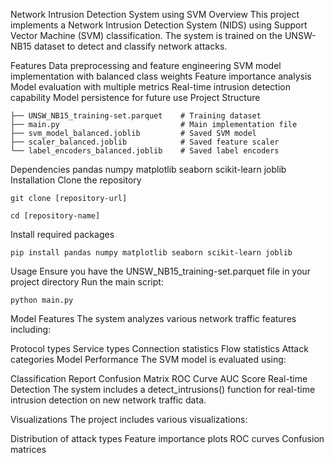 Network Intrusion Detection System using SVM
Overview
This project implements a Network Intrusion Detection System (NIDS) using Support Vector Machine (SVM) classification. The system is trained on the UNSW-NB15 dataset to detect and classify network attacks.

Features
Data preprocessing and feature engineering
SVM model implementation with balanced class weights
Feature importance analysis
Model evaluation with multiple metrics
Real-time intrusion detection capability
Model persistence for future use
Project Structure
```
├── UNSW_NB15_training-set.parquet    # Training dataset
├── main.py                           # Main implementation file
├── svm_model_balanced.joblib         # Saved SVM model
├── scaler_balanced.joblib            # Saved feature scaler
└── label_encoders_balanced.joblib    # Saved label encoders
```
Dependencies
pandas
numpy
matplotlib
seaborn
scikit-learn
joblib
Installation
Clone the repository
```
git clone [repository-url]
```
```
cd [repository-name]
```
Install required packages
```
pip install pandas numpy matplotlib seaborn scikit-learn joblib
```
Usage
Ensure you have the UNSW_NB15_training-set.parquet file in your project directory
Run the main script:

```
python main.py
```
Model Features
The system analyzes various network traffic features including:

Protocol types
Service types
Connection statistics
Flow statistics
Attack categories
Model Performance
The SVM model is evaluated using:

Classification Report
Confusion Matrix
ROC Curve
AUC Score
Real-time Detection
The system includes a detect_intrusions() function for real-time intrusion detection on new network traffic data.

Visualizations
The project includes various visualizations:

Distribution of attack types
Feature importance plots
ROC curves
Confusion matrices
